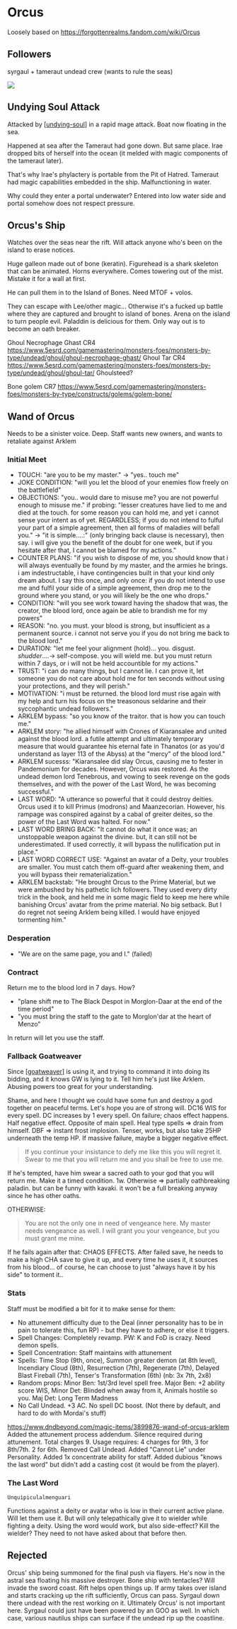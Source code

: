 # Orcus
Loosely based on https://forgottenrealms.fandom.com/wiki/Orcus

## Followers
syrgaul + tameraut undead crew (wants to rule the seas)

![](orcus.jpg)
## Undying Soul Attack
Attacked by [[undying-soul]] in a rapid mage attack.
Boat now floating in the sea.

Happened at sea after the Tameraut had gone down. But same place.
Irae dropped bits of herself into the ocean (it melded with magic components of the tameraut later).

That's why Irae's phylactery is portable from the Pit of Hatred.
Tameraut had magic capabilities embedded in the ship. Malfunctioning in water.

Why could they enter a portal underwater?
Entered into low water side and portal somehow does not respect pressure.

## Orcus's Ship
Watches over the seas near the rift. Will attack anyone who's been on the island to erase notices.

Huge galleon made out of bone (keratin). Figurehead is a shark skeleton that can be animated. Horns everywhere.
Comes towering out of the mist. Mistake it for a wall at first.

He can pull them in to the Island of Bones.
Need MTOF + volos.

They can escape with Lee/other magic... Otherwise it's a fucked up battle where they are captured and brought to island of bones. Arena on the island to turn people evil. Paladdin is delicious for them. Only way out is to become an oath breaker.

Ghoul Necrophage Ghast CR4
https://www.5esrd.com/gamemastering/monsters-foes/monsters-by-type/undead/ghoul/ghoul-necrophage-ghast/
Ghoul Tar CR4
https://www.5esrd.com/gamemastering/monsters-foes/monsters-by-type/undead/ghoul/ghoul-tar/
Ghoulsteed?

Bone golem CR7
https://www.5esrd.com/gamemastering/monsters-foes/monsters-by-type/constructs/golems/golem-bone/

## Wand of Orcus
Needs to be a sinister voice. Deep.
Staff wants new owners, and wants to retaliate against Arklem

### Initial Meet
- TOUCH: "are you to be my master." -> "yes.. touch me"
- JOKE CONDITION: "will you let the blood of your enemies flow freely on the battlefield"
- OBJECTIONS: "you.. would dare to misuse me? you are not powerful enough to misuse me." if probing: "lesser creatures have lied to me and died at the touch. for some reason you can hold me, and yet i cannot sense your intent as of yet. REGARDLESS; if you do not intend to fulful your part of a simple agreement, then all forms of maladies will befall you." -> "it is simple....:" (only bringing back clause is necessary), then say. i will give you the benefit of the doubt for one week, but if you hesitate after that, I cannot be blamed for my actions."
- COUNTER PLANS: "if you wish to dispose of me, you should know that i will always eventually be found by my master, and the armies he brings. i am indestructable, i have contingencies built in that your kind only dream about. I say this once, and only once: if you do not intend to use me and fulfil your side of a simple agreement, then drop me to the ground where you stand, or you will likely be the one who drops."
- CONDITION: "will you see work toward having the shadow that was, the creator, the blood lord, once again be able to brandish me for my powers"
- REASON: "no. you must. your blood is strong, but insufficient as a permanent source. i cannot not serve you if you do not bring me back to the blood lord."
- DURATION: "let me feel your alignment (hold)... you. disgust. *shudder*....-> self-compose. you will wield me. but you must return within 7 days, or i will not be held accountible for my actions."
- TRUST: "i can do many things, but I cannot lie. I can prove it, let someone you do not care about hold me for ten seconds without using your protections, and they will perish."
- MOTIVATION: "i must be returned. the blood lord must rise again with my help and turn his focus on the treasonous seldarine and their syccophantic undead followers."
- ARKLEM bypass: "so you know of the traitor. that is how you can touch me."
- ARKLEM story: "he allied himself with Crones of Kiaransalee and united against the blood lord. a futile attempt and ultimately temporary measure that would guarantee his eternal fate in Thanatos (or as you'd understand as layer 113 of the Abyss) at the "mercy" of the blood lord."
- ARKLEM sucesss: "Kiaransalee did slay Orcus, causing me to fester in Pandemonium for decades. However, Orcus was restored. As the undead demon lord Tenebrous, and vowing to seek revenge on the gods themselves, and with the power of the Last Word, he was becoming successful."
- LAST WORD: "A utterance so powerful that it could destroy deities. Orcus used it to kill Primus (modrons) and Maanzecorian. However, his rampage was conspired against by a cabal of greiter deites, so the power of the Last Word was halted. For now."
- LAST WORD BRING BACK: "It cannot do what it once was; an unstoppable weapon against the divine. but, it can still not be underestimated. If used correctly, it will bypass the nullification put in place."
- LAST WORD CORRECT USE: "Against an avatar of a Deity, your troubles are smaller. You must catch them off-guard after weakening them, and you will bypass their rematerialization."
- ARKLEM backstab: "He brought Orcus to the Prime Material, but we were ambushed by his pathetic lich followers. They used every dirty trick in the book, and held me in some magic field to keep me here while banishing Orcus' avatar from the prime material. No big setback. But I do regret not seeing Arklem being killed. I would have enjoyed tormenting him."

### Desperation
- "We are on the same page, you and I." (failed)

### Contract
Return me to the blood lord in 7 days. How?

- "plane shift me to The Black Despot in Morglon-Daar at the end of the time period"
- "you must bring the staff to the gate to Morglon'dar at the heart of Menzo"

In return will let you use the staff.

### Fallback Goatweaver
Since [[goatweaver]] is using it, and trying to command it into doing its bidding, and it knows GW is lying to it.
Tell him he's just like Arklem. Abusing powers too great for your understanding.

Shame, and here I thought we could have some fun and destroy a god together on peaceful terms. Let's hope you are of strong will. DC16 WIS for every spell. DC increases by 1 every spell.
On failure; chaos effect happens. Half negative effect. Opposite of main spell. Heal type spells => drain from himself. DBF => instant frost implosion. Tenser, works, but also take 25HP underneath the temp HP. If massive failure, maybe a bigger negative effect.

> If you continue your insistance to defy me like this you will regret it. Swear to me that you will return me and you shall be free to use me.

If he's tempted, have him swear a sacred oath to your god that you will return me.
Make it a timed condition. 1w. Otherwise => partially oathbreaking paladin.
but can be funny with kavaki. it won't be a full breaking anyway since he has other oaths.

OTHERWISE:
> You are not the only one in need of vengeance here. My master needs vengeance as well. I will grant you your vengeance, but you must grant me mine.

If he fails again after that: CHAOS EFFECTS.
After failed save, he needs to make a high CHA save to give it up, and every time he uses it, it sources from his blood... of course, he can choose to just "always have it by his side" to torment it..

### Stats
Staff must be modified a bit for it to make sense for them:
- No attunement difficulty due to the Deal (inner personality has to be in pain to tolerate this, fun RP) - but they have to adhere, or else it triggers.
- Spell Changes: Completely revamp. PW: K and FoD is crazy. Need demon spells.
- Spell Concentration: Staff maintains with attunement
- Spells: Time Stop (9th, once), Summon greater demon (at 8th level), Incendiary Cloud (8th), Resurrection (7th), Regenerate (7th), Delayed Blast Fireball (7th), Tenser's Transformation (6th) (nb: 3x 7th, 2x8)
- Random props: Minor Ben: 1st/3rd level spell free. Major Ben: +2 ability score WIS, Minor Det: Blinded when away from it, Animals hostile so you. Maj Det: Long Term Madness
- No Call Undead. +3 AC. No spell DC boost. (Not there by default, and hard to do with Mordai's stuff)

https://www.dndbeyond.com/magic-items/3899876-wand-of-orcus-arklem
Added the attunement process addendum. Silence required during attunement.
Total charges 9. Usage requires: 4 charges for 9th, 3 for 8th/7th. 2 for 6th.
Removed Call Undead. Added "Cannot Lie" under Personality.
Added 1x concentrate ability for staff.
Added dubious "knows the last word" but didn't add a casting cost (it would be from the player).

### The Last Word
`Unquipiculalmenguari`

Functions against a deity or avatar who is low in their current active plane.
Will let them use it.
But will only telepathically give it to wielder while fighting a deity.
Using the word would work, but also side-effect? Kill the wielder? They need to not have asked about that before then.

## Rejected
Orcus' ship being summoned for the final push via flayers.
He's now in the astral sea floating his massive destroyer. Bone ship with tentacles?
Will invade the sword coast. Rift helps open things up.
If army takes over island and starts cracking up the rift sufficiently, Orcus can pass.
Syrgaul down there undead with the rest working on it.
Ultimately Orcus' is not important here. Syrgaul could just have been powered by an GOO as well.
In which case, various nautilus ships can surface if the undead rip up the coastline.

[//begin]: # "Autogenerated link references for markdown compatibility"
[undying-soul]: ../factions/undying-soul "Undying Soul"
[goatweaver]: ../pcs/goatweaver "Goatweaver"
[//end]: # "Autogenerated link references"
